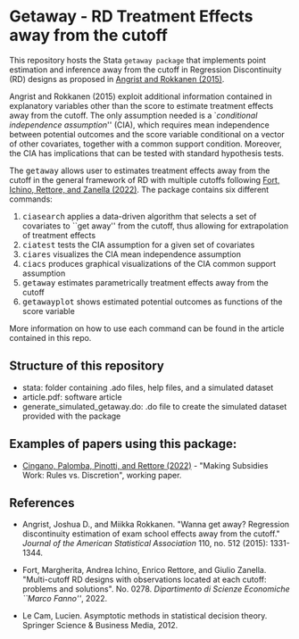 # Getaway - RD Treatment Effects away from the cutoff

This repository hosts the Stata `getaway package` that implements point estimation and inference away from the cutoff in Regression Discontinuity (RD) designs as proposed in [Angrist and Rokkanen (2015)](https://economics.mit.edu/files/10851).

Angrist and Rokkanen (2015) exploit additional information contained in explanatory variables other than the score to estimate treatment effects away from the cutoff. The only assumption needed is a \`_conditional independence assumption_'' (CIA), which requires mean independence between potential outcomes and the score variable conditional on a vector of other covariates, together with a common support condition. Moreover, the CIA has implications that can be tested with standard hypothesis tests.

The <tt>getaway</tt> allows user to estimates treatment effects away from the cutoff in the general framework of RD with multiple cutoffs following [Fort, Ichino, Rettore, and Zanella (2022)](http://www.andreaichino.it/wp-content/uploads/FIRZ_Stacking.pdf). The package contains six different commands: 
1. <tt>ciasearch</tt> applies a data-driven algorithm that selects a set of covariates to ``get away'' from the cutoff, thus allowing for extrapolation of treatment effects
2. <tt>ciatest</tt> tests the CIA assumption for a given set of covariates 
3. <tt>ciares</tt> visualizes the CIA mean independence assumption
4. <tt>ciacs</tt> produces graphical visualizations of the CIA common support assumption
5. <tt>getaway</tt> estimates parametrically treatment effects away from the cutoff
6. <tt>getawayplot</tt> shows estimated potential outcomes as functions of the score variable

More information on how to use each command can be found in the article contained in this repo.


## Structure of this repository
- stata: folder containing .ado files, help files, and a simulated dataset
- article.pdf: software article
- generate_simulated_getaway.do: .do file to create the simulated dataset provided with the package


## Examples of papers using this package:
- [Cingano, Palomba, Pinotti, and Rettore (2022)]() - "Making Subsidies Work: Rules vs. Discretion", working paper.



## References

- Angrist, Joshua D., and Miikka Rokkanen. "Wanna get away? Regression discontinuity estimation of exam school effects away from the cutoff." _Journal of the American Statistical Association_ 110, no. 512 (2015): 1331-1344.

- Fort, Margherita, Andrea Ichino, Enrico Rettore, and Giulio Zanella. "Multi-cutoff RD designs with observations located at each cutoff: problems and solutions". No. 0278. _Dipartimento di Scienze Economiche ``Marco Fanno''_, 2022.

- Le Cam, Lucien. Asymptotic methods in statistical decision theory. Springer Science & Business Media, 2012.